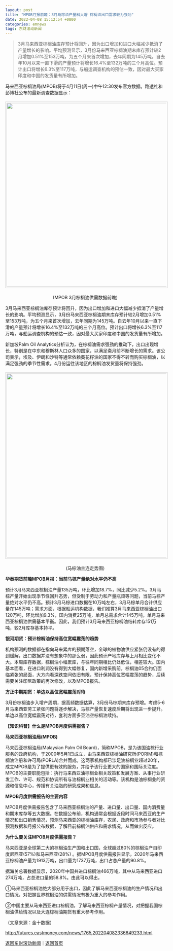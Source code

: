 ```yaml
---
layout: post
title: "MPOB月报前瞻：3月马棕油产量料大增 棕榈油出口需求较为强劲"
date: 2022-04-08 15:12:54 +0800
categories: emnews
tags: 东财滚动新闻
---
```

> 3月马来西亚棕榈油库存预计将回升，因为出口增加和进口大幅减少抵消了产量增长的影响。平均预测显示，3月份马来西亚棕榈油期末库存预计较2月增加0.51%至153万吨，为五个月来首次增加，去年同期为145万吨。自去年10月以来一直下滑的产量预计将增长16.4%至132万吨的三个月高位。预计出口将增长6.3%至117万吨，与船运调查机构的预估一致，因对最大买家印度和中国的发货量有所增加。

<p>马来西亚棕榈油局(MPOB)将于4月11日(周一)中午12:30发布官方数据。路透社和彭博社公布的最新调查数据显示：</p><center><img src="https://dfscdn.dfcfw.com/download/D24681240587562057931_w2138h906.jpg" width="580" style="border:#d1d1d1 1px solid;padding:3px;margin:5px 0;" /></center><p style="text-align:center;">(MPOB 3月棕榈油供需数据前瞻)</p><p>3月马来西亚棕榈油库存预计将回升，因为出口增加和进口大幅减少抵消了产量增长的影响。平均预测显示，3月份马来西亚棕榈油期末库存预计较2月增加0.51%至153万吨，为五个月来首次增加，去年同期为145万吨。自去年10月以来一直下滑的产量预计将增长16.4%至132万吨的三个月高位。预计出口将增长6.3%至117万吨，与船运调查机构的预估一致，因对最大买家印度和中国的发货量有所增加。</p><p>新加坡Palm Oil Analytics分析认为，在棕榈油需求强劲的推动下，出口出现增长，特别是在中东和穆斯林人口众多的国家，以满足斋月前不断增长的需求。该公司表示，埃及、伊朗和沙特等通常依赖葵花籽油的国家不得不转而购买棕榈油，以满足强劲的季节性需求。4月份运往该地区的棕榈油发货量将保持强劲。</p><p style="text-align:center;"><img src="https://dfscdn.dfcfw.com/download/D25366231032677570524_w1724h766.jpg" width="580" style="border:1px solid #D1D1D1;padding:3px;margin:5px 0px;" /><br /></p><p style="text-align:center;">(马棕油主连走势图)</p><p><strong>华泰期货前瞻MPOB月报：当前马棕产量绝对水平仍不高</strong></p><p>预计3月马来西亚棕榈油产量135万吨，环比增加18.7%，同比减少5.2%。3月马棕产量开始出现季节性回升态势，但受制于劳动力和产量瓶颈等问题，当前马棕产量绝对水平仍不高。预计3月马棕进口数据在10万吨左右，3月马棕单月合计供应量在145万吨；需求方面，根据船运机构数据，我们推算3月马来西亚棕榈油出口120万吨，环比增加9.3%，国内消费25万吨，单月总需求合计145万吨，单月马来西亚棕榈油供需基本平衡。因此，我们预计3月马来西亚棕榈油结转库存151万吨，较2月库存基本持平。</p><p><strong>银河期货：预计棕榈油保持高位宽幅震荡的趋势</strong></p><p>机构预测的数据都在指向马来累库的预期落空，全球的植物油供应紧张仍没有的得到缓解，出口数据并没有想象中的那么弱，因此预计产地库存与上月相比变化不大。本周库存数据，棕榈油小幅累库，与往年同期相比仍处低位，相差较大。国内基本面看，在进口利润没有得到大幅修复，国内新增采购前，棕榈油05合约仍面临紧张的局面，大方向看深跌空间依旧有限，预计保持高位宽幅震荡的趋势，后续需要关注印尼政策的再次修改，以及MPOB报告。</p><p><strong>方正中期期货：单边以高位宽幅震荡对待</strong></p><p>3月份棕榈油步入增产周期，据高频数据估算，3月份马棕期末库存预增。考虑5-6月马来西亚劳工紧张问题将逐步解决，马棕产量恢复速度后期将出现进一步提升。单边以高位宽幅震荡对待，套利方面多豆油空棕榈油续持。</p><p><strong>【知识科普】什么是MPOB月度供需报告？</strong></p><p><strong>马来西亚棕榈油局(MPOB)</strong></p><p>马来西亚棕榈油局(Malaysian Palm Oil Board)，简称MPOB，是为该国油棕行业服务的政府机构，于2000年5月1日成立，由马来西亚棕榈油研究所(PORIM)和棕榈油注册和许可局(PORLA)合并而成。这两家机构都已涉足油棕榈业超过20年，成立MPOB是为了提供更有效的服务，并给予该行业更大的国家和国际关注度。MPOB的主要职能包括：执行马来西亚油棕榈业相关政策和发展方案、从事行业研发工作、许可、规范和协调所有与油棕榈业相关的活动等。该机构是油棕榈业的资源和信息中心，传播有关油脂的研究成果和信息。</p><p><strong>MPOB月度供需报告的主要内容</strong> </p><p>MPOB月度供需报告包含了马来西亚棕榈油的产量、进口量、出口量、国内消费量和期末库存等五大数据。在数据公布前，机构通常会根据近段时间马来西亚的生产情况和出口销售情况，预测马来西亚的棕榈油库存，农民、政府和市场参与者对比预测数据和月报公布数据，了解目前棕榈油供应和需求情况，从而做出反应。</p><p><strong>为什么要关注MPOB月度供需报告？</strong></p><p>马来西亚是全球第二大的棕榈油生产国和出口国，全球超过80%的棕榈油产自印度尼西亚(57%)和马来西亚(28%) 。据MPOB月度供需报告显示，2020年马来西亚棕榈油产量为1913万吨，出口量为1737万吨，出口占总产量的90.8%。</p><p>据海关总署数据显示，2020年中国共进口棕榈油466万吨，其中从马来西亚进口274万吨，占总进口量的58.8%。由此可以得出，</p><p>①马来西亚棕榈油绝大部分用于出口，因此了解马来西亚棕榈油的生产情况和出口情况，对把握世界棕榈油的供需情况有极为重大的参考作用。</p><p>②中国主要从马来西亚进口棕榈油，了解马来西亚棕榈产量情况，对把握我国棕榈油供给情况以及大连棕榈油期货有重大参考作用。</p><p class="em_media">（文章来源：金十数据）</p>

<http://futures.eastmoney.com/news/1765,202204082336649233.html>

[返回东财滚动新闻](//finews.withounder.com/emnews/)｜[返回首页](//finews.withounder.com/)